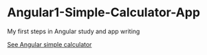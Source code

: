 # Angular1-Simple-Calculator-App

My first steps in Angular study and app writing

<a href="https://matutamiller.github.io/Angular1-Simple-Calculator-App/">See Angular simple calculator<a>
